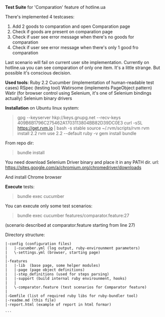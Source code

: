 **Test Suite** for 'Comparation' feature of hotline.ua

There's implemented 4 testcases:
1. Add 2 goods to comparation and open Comparation page
2. Check if goods are present on comparation page
3. Check if user see error message when there's no goods for comparation
4. Check if user see error message when there's only 1 good fro comparation

Last scenario will fail on current user site implementation.
Currently on hotline.ua you can see comparation of only one item. It's a little strange. But possible it's conscious decision.

**Used tools**:
Ruby 2.2
Cucumber (implementation of human-readable test cases)
RSpec (testing tool)
Watirsome (implements PageObject pattern)
Watir (for browser control using Selenium, it's one of Selenium bindings actually)
Selenium binary drivers

**Installation** on Ubuntu linux system:
>gpg --keyserver hkp://keys.gnupg.net --recv-keys 409B6B1796C275462A1703113804BB82D39DC0E3
>curl -sSL https://get.rvm.io | bash -s stable
>source ~/.rvm/scripts/rvm
>rvm install 2.2
>rvm use 2.2 --default
>ruby -v
>gem install bundle

From repo dir:
>bundle install

You need download Selenium Driver binary and place it in any PATH dir.
url: https://sites.google.com/a/chromium.org/chromedriver/downloads

And install Chrome browser

**Execute** tests:
>bundle exec cucumber

You can execute only some test scenarios:
>bundle exec cucumber features/comparator.feature:27

(scenario described at comparator.feature starting from line 27)

Directory structure:
``````
|-config (configuration files)
|   |-cucumber.yml (log output, ruby-envirounment parameters)
|   \-settings.yml (browser, starting page)
|
|-features
|   |-lib  (base page, some helper modules)
|   |-page (page object definitions)
|   |-step_definitions (used for steps parsing)
|   |-support (build internal ruby envirounment, hooks)
|   |
|   \-comparator.feature (test scenarios for Comparator feature)
|
|-Gemfile (list of required ruby libs for ruby-bundler tool)
|-readme.md (this file)
|-report.html (example of report in html formar)

```